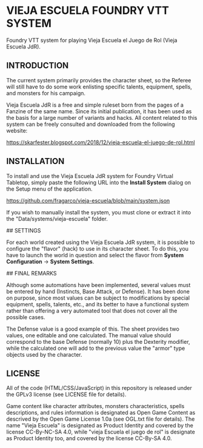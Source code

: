 # VIEJA ESCUELA FOUNDRY VTT SYSTEM

Foundry VTT system for playing Vieja Escuela el Juego de Rol (Vieja Escuela JdR).

## INTRODUCTION

The current system primarily provides the character sheet, so the Referee will still have to do some work enlisting specific talents, equipment, spells, and monsters for his campaign.

Vieja Escuela JdR is a free and simple ruleset born from the pages of a Fanzine of the same name. Since its initial publication, it has been used as the basis for a large number of variants and hacks. All content related to this system can be freely consulted and downloaded from the following website:

https://skarfester.blogspot.com/2018/12/vieja-escuela-el-juego-de-rol.html

## INSTALLATION

To install and use the Vieja Escuela JdR system for Foundry Virtual Tabletop, simply paste the following URL into the **Install System** dialog on the Setup menu of the application.

https://github.com/fragarco/vieja-escuela/blob/main/system.json

If you wish to manually install the system, you must clone or extract it into the "Data/systems/vieja-escuela" folder.

## SETTINGS

For each world created using the Vieja Escuela JdR system, it is possible to configure the "flavor" (hack) to use in its character sheet. To do this, you have to launch the world in question and select the flavor from **System Configuration** -> **System Settings**.

## FINAL REMARKS

Although some automations have been implemented, several values must be entered by hand (Instincts, Base Attack, or Defense). It has been done on purpose, since most values can be subject to modifications by special equipment, spells, talents, etc., and its better to have a functional system rather than offering a very automated tool that does not cover all the possible cases.

The Defense value is a good example of this. The sheet provides two values, one editable and one calculated. The manual value should correspond to the base Defense (normally 10) plus the Dexterity modifier, while the calculated one will add to the previous value the "armor" type objects used by the character.

## LICENSE

All of the code (HTML/CSS/JavaScript) in this repository is released under the GPLv3 license (see LICENSE file for details).

Game content like character attributes, monsters characteristics, spells descriptions, and rules information is designated as Open Game Content as descrived by the Open Game License 1.0a (see OGL.txt file for details). The name "Vieja Escuela" is designated as Product Identity and covered by the license CC-By-NC-SA 4.0, while "vieja Escuela el juego de rol" is designate as Product Identity too, and covered by the license CC-By-SA 4.0.
